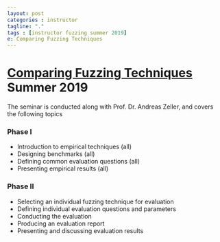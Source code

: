 ```yaml
---
layout: post
categories : instructor
tagline: "."
tags : [instructor fuzzing summer 2019]
e: Comparing Fuzzing Techniques
---
```


# [Comparing Fuzzing Techniques](https://seminars.cs.uni-saarland.de/seminars19) Summer 2019

The seminar is conducted along with Prof. Dr. Andreas Zeller, and covers the following topics

### Phase I

* Introduction to empirical techniques (all)
* Designing benchmarks (all)
* Defining common evaluation questions (all)
* Presenting empirical results (all)

### Phase II

* Selecting an individual fuzzing technique for evaluation
* Defining individual evaluation questions and parameters
* Conducting the evaluation
* Producing an evaluation report
* Presenting and discussing evaluation results
